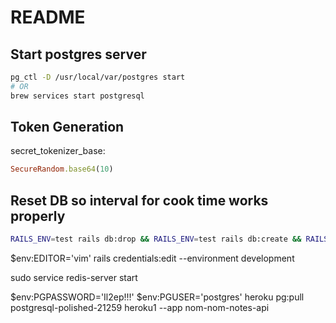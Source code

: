 # README

## Start postgres server

```bash
pg_ctl -D /usr/local/var/postgres start
# OR
brew services start postgresql
```

## Token Generation

secret_tokenizer_base:

```ruby
SecureRandom.base64(10)
```

## Reset DB so interval for cook time works properly
```bash
RAILS_ENV=test rails db:drop && RAILS_ENV=test rails db:create && RAILS_ENV=test rails db:migrate;
```

$env:EDITOR='vim'
rails credentials:edit --environment development

sudo service redis-server start

$env:PGPASSWORD='Il2ep!!!'
$env:PGUSER='postgres'
heroku pg:pull postgresql-polished-21259 heroku1 --app nom-nom-notes-api
